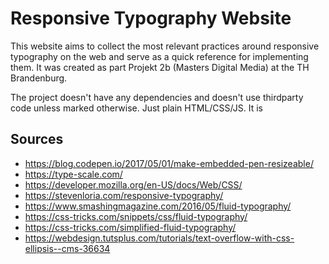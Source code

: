 # Responsive Typography Website

This website aims to collect the most relevant practices around responsive typography on the web and serve as a quick reference for implementing them. It was created as part Projekt 2b (Masters Digital Media) at the TH Brandenburg.

The project doesn't have any dependencies and doesn't use thirdparty code unless marked otherwise. Just plain HTML/CSS/JS.
It is

## Sources

- https://blog.codepen.io/2017/05/01/make-embedded-pen-resizeable/
- https://type-scale.com/
- https://developer.mozilla.org/en-US/docs/Web/CSS/
- https://stevenloria.com/responsive-typography/
- https://www.smashingmagazine.com/2016/05/fluid-typography/
- https://css-tricks.com/snippets/css/fluid-typography/
- https://css-tricks.com/simplified-fluid-typography/
- https://webdesign.tutsplus.com/tutorials/text-overflow-with-css-ellipsis--cms-36634
